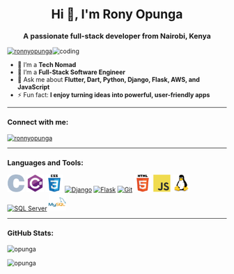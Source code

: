 <h1 align="center">Hi 👋, I'm Rony Opunga</h1>
<h3 align="center">A passionate full-stack developer from Nairobi, Kenya</h3>

<img align="right" alt="coding" width="400" src="https://c.tenor.com/qJ5evVs-_uUAAAAC/coding.gif" />

<p align="left">
  <a href="https://twitter.com/ronnyopunga" target="_blank">
    <img src="https://img.shields.io/twitter/follow/ronnyopunga?logo=twitter&style=for-the-badge" alt="ronnyopunga" />
  </a>
</p>

- 🔭 I’m a **Tech Nomad**
- 🌱 I’m a **Full-Stack Software Engineer**
- 💬 Ask me about **Flutter, Dart, Python, Django, Flask, AWS, and JavaScript**
- ⚡ Fun fact: **I enjoy turning ideas into powerful, user-friendly apps**

---

<h3 align="left">Connect with me:</h3>
<p align="left">
  <a href="https://twitter.com/ronnyopunga" target="_blank">
    <img align="center" src="https://raw.githubusercontent.com/rahuldkjain/github-profile-readme-generator/master/src/images/icons/Social/twitter.svg" alt="ronnyopunga" height="30" width="40" />
  </a>
</p>

---

<h3 align="left">Languages and Tools:</h3>
<p align="left">
  <a href="https://www.cprogramming.com/" target="_blank" rel="noreferrer"><img src="https://raw.githubusercontent.com/devicons/devicon/master/icons/c/c-original.svg" alt="C" width="40" height="40"/></a>
  <a href="https://www.w3schools.com/cs/" target="_blank" rel="noreferrer"><img src="https://raw.githubusercontent.com/devicons/devicon/master/icons/csharp/csharp-original.svg" alt="C#" width="40" height="40"/></a>
  <a href="https://www.w3schools.com/css/" target="_blank" rel="noreferrer"><img src="https://raw.githubusercontent.com/devicons/devicon/master/icons/css3/css3-original-wordmark.svg" alt="CSS3" width="40" height="40"/></a>
  <a href="https://www.djangoproject.com/" target="_blank" rel="noreferrer"><img src="https://cdn.worldvectorlogo.com/logos/django.svg" alt="Django" width="40" height="40"/></a>
  <a href="https://flask.palletsprojects.com/" target="_blank" rel="noreferrer"><img src="https://www.vectorlogo.zone/logos/pocoo_flask/pocoo_flask-icon.svg" alt="Flask" width="40" height="40"/></a>
  <a href="https://git-scm.com/" target="_blank" rel="noreferrer"><img src="https://www.vectorlogo.zone/logos/git-scm/git-scm-icon.svg" alt="Git" width="40" height="40"/></a>
  <a href="https://www.w3.org/html/" target="_blank" rel="noreferrer"><img src="https://raw.githubusercontent.com/devicons/devicon/master/icons/html5/html5-original-wordmark.svg" alt="HTML5" width="40" height="40"/></a>
  <a href="https://developer.mozilla.org/en-US/docs/Web/JavaScript" target="_blank" rel="noreferrer"><img src="https://raw.githubusercontent.com/devicons/devicon/master/icons/javascript/javascript-original.svg" alt="JavaScript" width="40" height="40"/></a>
  <a href="https://www.linux.org/" target="_blank" rel="noreferrer"><img src="https://raw.githubusercontent.com/devicons/devicon/master/icons/linux/linux-original.svg" alt="Linux" width="40" height="40"/></a>
  <a href="https://www.microsoft.com/en-us/sql-server" target="_blank" rel="noreferrer"><img src="https://www.svgrepo.com/show/303229/microsoft-sql-server-logo.svg" alt="SQL Server" width="40" height="40"/></a>
  <a href="https://www.mysql.com/" target="_blank" rel="noreferrer"><img src="https://raw.githubusercontent.com/devicons/devicon/master/icons/mysql/mysql-original-wordmark.svg" alt="MySQL" width="40" height="40"/></a>
</p>

---

<h3 align="left">GitHub Stats:</h3>
<p>
  <img align="center" src="https://github-readme-stats.vercel.app/api?username=opunga&show_icons=true&locale=en" alt="opunga" />
</p>
<p>
  <img align="center" src="https://github-readme-streak-stats.herokuapp.com/?user=opunga" alt="opunga" />
</p>
